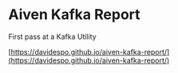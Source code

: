 # Aiven Kafka Report

First pass at a Kafka Utility

[https://davidespo.github.io/aiven-kafka-report/](https://davidespo.github.io/aiven-kafka-report/)
